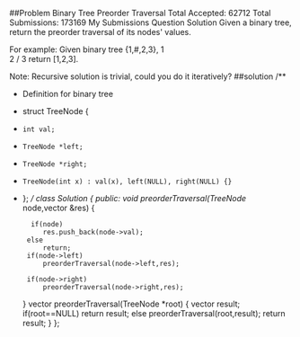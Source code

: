 ##Problem
Binary Tree Preorder Traversal Total Accepted: 62712 Total Submissions: 173169 My Submissions Question Solution 
Given a binary tree, return the preorder traversal of its nodes' values.

For example:
Given binary tree {1,#,2,3},
   1
    \
     2
    /
   3
return [1,2,3].

Note: Recursive solution is trivial, could you do it iteratively?
##solution
/**
 * Definition for binary tree
 * struct TreeNode {
 *     int val;
 *     TreeNode *left;
 *     TreeNode *right;
 *     TreeNode(int x) : val(x), left(NULL), right(NULL) {}
 * };
 */
class Solution {
public:
    void preorderTraversal(TreeNode* node,vector<int> &res)
    {
        
         if(node)
            res.push_back(node->val);
        else
            return;
        if(node->left)
            preorderTraversal(node->left,res);
       
        if(node->right)
            preorderTraversal(node->right,res);
    }
    vector<int> preorderTraversal(TreeNode *root) {
        vector<int> result;
        if(root==NULL)
            return result;
        else
            preorderTraversal(root,result);
        return result;
    }
};
